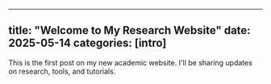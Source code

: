 
---
title: "Welcome to My Research Website"
date: 2025-05-14
categories: [intro]
---

This is the first post on my new academic website. I'll be sharing updates on research, tools, and tutorials.
